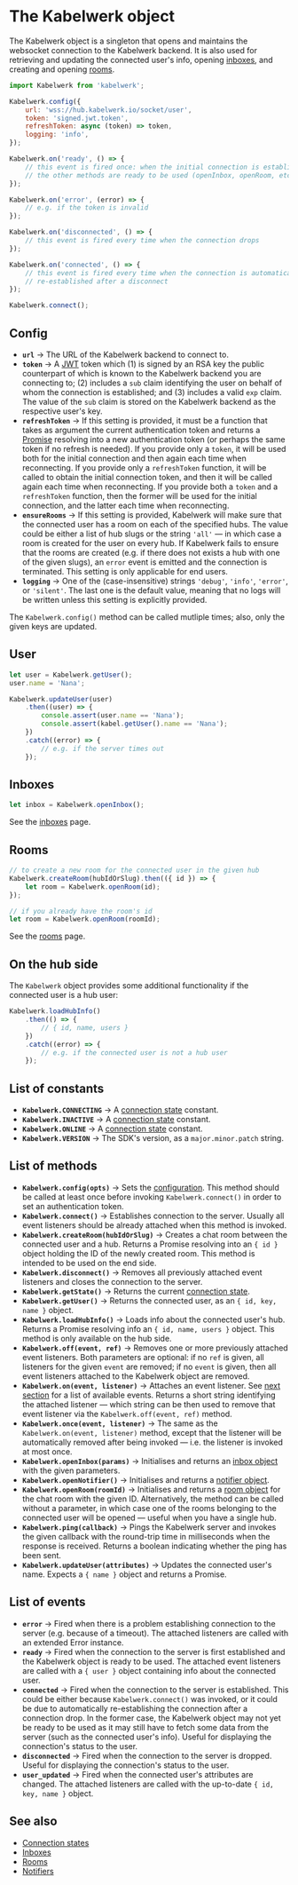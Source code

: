 # The Kabelwerk object

The Kabelwerk object is a singleton that opens and maintains the websocket connection to the Kabelwerk backend. It is also used for retrieving and updating the connected user's info, opening [inboxes](./inboxes.md), and creating and opening [rooms](./rooms.md).

```js
import Kabelwerk from 'kabelwerk';

Kabelwerk.config({
    url: 'wss://hub.kabelwerk.io/socket/user',
    token: 'signed.jwt.token',
    refreshToken: async (token) => token,
    logging: 'info',
});

Kabelwerk.on('ready', () => {
    // this event is fired once: when the initial connection is established and
    // the other methods are ready to be used (openInbox, openRoom, etc.)
});

Kabelwerk.on('error', (error) => {
    // e.g. if the token is invalid
});

Kabelwerk.on('disconnected', () => {
    // this event is fired every time when the connection drops
});

Kabelwerk.on('connected', () => {
    // this event is fired every time when the connection is automatically
    // re-established after a disconnect
});

Kabelwerk.connect();
```

## Config

-   **`url`** → The URL of the Kabelwerk backend to connect to.
-   **`token`** → A [JWT](https://datatracker.ietf.org/doc/html/rfc7519) token which (1) is signed by an RSA key the public counterpart of which is known to the Kabelwerk backend you are connecting to; (2) includes a `sub` claim identifying the user on behalf of whom the connection is established; and (3) includes a valid `exp` claim. The value of the `sub` claim is stored on the Kabelwerk backend as the respective user's key.
-   **`refreshToken`** → If this setting is provided, it must be a function that takes as argument the current authentication token and returns a [Promise](https://developer.mozilla.org/en-US/docs/Web/JavaScript/Reference/Global_Objects/Promise) resolving into a new authentication token (or perhaps the same token if no refresh is needed). If you provide only a `token`, it will be used both for the initial connection and then again each time when reconnecting. If you provide only a `refreshToken` function, it will be called to obtain the initial connection token, and then it will be called again each time when reconnecting. If you provide both a `token` and a `refreshToken` function, then the former will be used for the initial connection, and the latter each time when reconnecting.
-   **`ensureRooms`** → If this setting is provided, Kabelwerk will make sure that the connected user has a room on each of the specified hubs. The value could be either a list of hub slugs or the string `'all'` — in which case a room is created for the user on every hub. If Kabelwerk fails to ensure that the rooms are created (e.g. if there does not exists a hub with one of the given slugs), an `error` event is emitted and the connection is terminated. This setting is only applicable for end users.
-   **`logging`** → One of the (case-insensitive) strings `'debug'`, `'info'`, `'error'`, or `'silent'`. The last one is the default value, meaning that no logs will be written unless this setting is explicitly provided.

The `Kabelwerk.config()` method can be called mutliple times; also, only the given keys are updated.

## User

```js
let user = Kabelwerk.getUser();
user.name = 'Nana';

Kabelwerk.updateUser(user)
    .then((user) => {
        console.assert(user.name == 'Nana');
        console.assert(kabel.getUser().name == 'Nana');
    })
    .catch((error) => {
        // e.g. if the server times out
    });
```

## Inboxes

```js
let inbox = Kabelwerk.openInbox();
```

See the [inboxes](./inboxes.md) page.

## Rooms

```js
// to create a new room for the connected user in the given hub
Kabelwerk.createRoom(hubIdOrSlug).then(({ id }) => {
    let room = Kabelwerk.openRoom(id);
});

// if you already have the room's id
let room = Kabelwerk.openRoom(roomId);
```

See the [rooms](./rooms.md) page.

## On the hub side

The `Kabelwerk` object provides some additional functionality if the connected user is a hub user:

```js
Kabelwerk.loadHubInfo()
    .then(() => {
        // { id, name, users }
    })
    .catch((error) => {
        // e.g. if the connected user is not a hub user
    });
```

## List of constants

-   **`Kabelwerk.CONNECTING`** → A [connection state](./connection-states.md) constant.
-   **`Kabelwerk.INACTIVE`** → A [connection state](./connection-states.md) constant.
-   **`Kabelwerk.ONLINE`** → A [connection state](./connection-states.md) constant.
-   **`Kabelwerk.VERSION`** → The SDK's version, as a `major.minor.patch` string.

## List of methods

-   **`Kabelwerk.config(opts)`** → Sets the [configuration](#config). This method should be called at least once before invoking `Kabelwerk.connect()` in order to set an authentication token.
-   **`Kabelwerk.connect()`** → Establishes connection to the server. Usually all event listeners should be already attached when this method is invoked.
-   **`Kabelwerk.createRoom(hubIdOrSlug)`** → Creates a chat room between the connected user and a hub. Returns a Promise resolving into an `{ id }` object holding the ID of the newly created room. This method is intended to be used on the end side.
-   **`Kabelwerk.disconnect()`** → Removes all previously attached event listeners and closes the connection to the server.
-   **`Kabelwerk.getState()`** → Returns the current [connection state](./connection-states.md).
-   **`Kabelwerk.getUser()`** → Returns the connected user, as an `{ id, key, name }` object.
-   **`Kabelwerk.loadHubInfo()`** → Loads info about the connected user's hub. Returns a Promise resolving info an `{ id, name, users }` object. This method is only available on the hub side.
-   **`Kabelwerk.off(event, ref)`** → Removes one or more previously attached event listeners. Both parameters are optional: if no `ref` is given, all listeners for the given `event` are removed; if no `event` is given, then all event listeners attached to the Kabelwerk object are removed.
-   **`Kabelwerk.on(event, listener)`** → Attaches an event listener. See [next section](#list-of-events) for a list of available events. Returns a short string identifying the attached listener — which string can be then used to remove that event listener via the `Kabelwerk.off(event, ref)` method.
-   **`Kabelwerk.once(event, listener)`** → The same as the `Kabelwerk.on(event, listener)` method, except that the listener will be automatically removed after being invoked — i.e. the listener is invoked at most once.
-   **`Kabelwerk.openInbox(params)`** → Initialises and returns an [inbox object](./inboxes.md) with the given parameters.
-   **`Kabelwerk.openNotifier()`** → Initialises and returns a [notifier object](./notifiers.md).
-   **`Kabelwerk.openRoom(roomId)`** → Initialises and returns a [room object](./rooms.md) for the chat room with the given ID. Alternatively, the method can be called without a parameter, in which case one of the rooms belonging to the connected user will be opened — useful when you have a single hub.
-   **`Kabelwerk.ping(callback)`** → Pings the Kabelwerk server and invokes the given callback with the round-trip time in milliseconds when the response is received. Returns a boolean indicating whether the ping has been sent.
-   **`Kabelwerk.updateUser(attributes)`** → Updates the connected user's name. Expects a `{ name }` object and returns a Promise.

## List of events

-   **`error`** → Fired when there is a problem establishing connection to the server (e.g. because of a timeout). The attached listeners are called with an extended Error instance.
-   **`ready`** → Fired when the connection to the server is first established and the Kabelwerk object is ready to be used. The attached event listeners are called with a `{ user }` object containing info about the connected user.
-   **`connected`** → Fired when the connection to the server is established. This could be either because `Kabelwerk.connect()` was invoked, or it could be due to automatically re-establishing the connection after a connection drop. In the former case, the Kabelwerk object may not yet be ready to be used as it may still have to fetch some data from the server (such as the connected user's info). Useful for displaying the connection's status to the user.
-   **`disconnected`** → Fired when the connection to the server is dropped. Useful for displaying the connection's status to the user.
-   **`user_updated`** → Fired when the connected user's attributes are changed. The attached listeners are called with the up-to-date `{ id, key, name }` object.

## See also

-   [Connection states](./connection-states.md)
-   [Inboxes](./inboxes.md)
-   [Rooms](./rooms.md)
-   [Notifiers](./notifiers.md)
